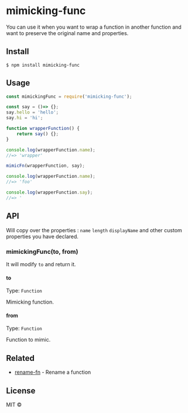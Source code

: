 # mimicking-func 


You can use it when you want to wrap a function in another function  and  want to preserve the original name and properties.



## Install

```
$ npm install mimicking-func
```


## Usage

```js
const mimickingFunc = require('mimicking-func');

const say = ()=> {};
say.hello = 'hello';
say.hi = 'hi';

function wrapperFunction() {
	return say() {};
}

console.log(wrapperFunction.name);
//=> 'wrapper'

mimicFn(wrapperFunction, say);

console.log(wrapperFunction.name);
//=> 'foo'

console.log(wrapperFunction.say);
//=> '
```


## API

Will copy over the properties :
    `name`
    `length`
    `displayName`
and other custom properties you have declared.

### mimickingFunc(to, from)

It will modify `to` and return it.

#### to

Type: `Function`

Mimicking function.

#### from

Type: `Function`

Function to mimic.


## Related

- [rename-fn](https://github.com/sindresorhus/rename-fn) - Rename a function


## License

MIT © 
